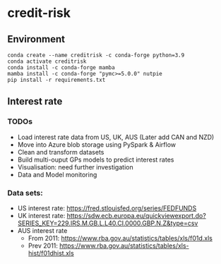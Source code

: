 # credit-risk


## Environment
```
conda create --name creditrisk -c conda-forge python=3.9
conda activate creditrisk
conda install -c conda-forge mamba
mamba install -c conda-forge "pymc>=5.0.0" nutpie
pip install -r requirements.txt 
```



## Interest rate

### TODOs
- Load interest rate data from US, UK, AUS (Later add CAN and NZD)
- Move into Azure blob storage using PySpark & Airflow
- Clean and transform datasets
- Build multi-ouput GPs models to predict interest rates
- Visualisation: need further investigation
- Data and Model monitoring

### Data sets:
- US interest rate: https://fred.stlouisfed.org/series/FEDFUNDS
- UK interest rate: https://sdw.ecb.europa.eu/quickviewexport.do?SERIES_KEY=229.IRS.M.GB.L.L40.CI.0000.GBP.N.Z&type=csv
- AUS interest rate
    - From 2011: https://www.rba.gov.au/statistics/tables/xls/f01d.xls
    - Prev 2011: https://www.rba.gov.au/statistics/tables/xls-hist/f01dhist.xls

